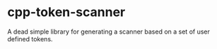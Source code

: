 # cpp-token-scanner
A dead simple library for generating a scanner based on a set of user defined tokens.

